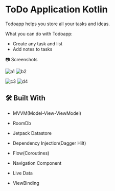 
# ToDo Application Kotlin

Todoapp helps you store all your tasks and ideas.

What you can do with Todoapp:

- Create any task and list
- Add notes to tasks


📷 Screenshots

![a1](https://user-images.githubusercontent.com/105236639/201535512-147ef61c-d8d9-4d7b-8433-4f3729d5dae8.png)
![b2](https://user-images.githubusercontent.com/105236639/201535517-be38807a-1dfa-423d-8644-410ab1d04bb0.png)

![c3](https://user-images.githubusercontent.com/105236639/201535520-0c3a2f00-7316-4ab5-ab88-55708adfa9e3.png)
![d4](https://user-images.githubusercontent.com/105236639/201535525-f0a6f7da-1ac7-41f6-af7c-0cc2c8c007a0.png)




## 🛠 Built With

* MVVM(Model-View-ViewModel)

* RoomDb

* Jetpack Datastore

* Dependency Injection(Dagger Hilt)

* Flow(Coroutines)

* Navigation Component

* Live Data

* ViewBinding
  
